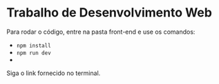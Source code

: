 # Trabalho de Desenvolvimento Web

Para rodar o código, entre na pasta front-end e use os comandos:
- `npm install`
- `npm run dev`
- 
Siga o link fornecido no terminal.
